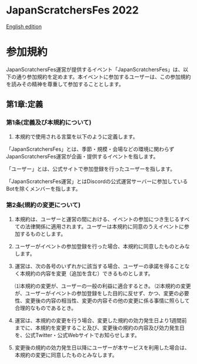 # JapanScratchersFes 2022
[English edition](Terms.md)

# 参加規約
JapanScratchersFes運営が提供するイベント「JapanScratchersFes」は、以下の通り参加規約を定めます。本イベントに参加するユーザーは、この参加規約を読みその精神を尊重して参加することとします。

## 第1章:定義

### 第1条(定義及び本規約について)

1. 本規約で使用される言葉を以下のように定義します。

「JapanScratchersFes」とは、季節・規模・会場などの環境に関わらずJapanScratchersFes運営が企画・提供するイベントを指します。

「ユーザー」とは、公式サイトで参加登録を行ったユーザーを指します。

「JapanScratchersFes運営」とはDiscordの公式運営サーバーに参加しているBotを除くメンバーを指します。

### 第2条(規約の変更について)

1. 本規約は、ユーザーと運営の間における、イベントの参加につき生じるすべての法律関係に適用されます。ユーザーは本規約に同意のうえイベントに参加するものとします。

2. ユーザーがイベントの参加登録を行った場合、本規約に同意したものとみなします。

3. 運営は、次の各号のいずれかに該当する場合、ユーザーの承諾を得ることなく本規約の内容を変更（追加を含む）できるものとします。

    ⑴本規約の変更が、ユーザーの一般の利益に適合するとき。
    ⑵本規約の変更が、ユーザーがイベントの参加登録をした目的に反せず、かつ、変更の必要性、変更後の内容の相当性、変更の内容その他の変更に係る事情に照らして合理的なものであるとき。

4. 運営は、本規約の変更を行う場合、変更した規約の効力発生日より1週間前までに、本規約を変更すること及び、変更後の規約の内容及び効力発生日を、公式Twitter・公式Webサイトでお知らせします。

5. 変更後の規約の効力発生日以降にユーザーが本サービスを利用した場合は、本規約の変更に同意したものとみなします。
